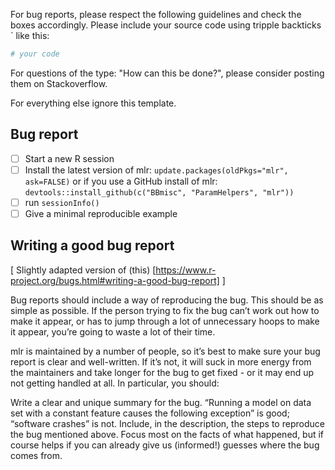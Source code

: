 For bug reports, please respect the following guidelines and check the boxes accordingly.
Please include your source code using tripple backticks ` like this:


```r
# your code
```


For questions of the type: "How can this be done?", please consider posting them on Stackoverflow.

For everything else ignore this template.

## Bug report

- [ ] Start a new R session
- [ ] Install the latest version of mlr: `update.packages(oldPkgs="mlr", ask=FALSE)` or if you use a GitHub install of mlr: `devtools::install_github(c("BBmisc", "ParamHelpers", "mlr"))`
- [ ] run `sessionInfo()`
- [ ] Give a minimal reproducible example

## Writing a good bug report

[ Slightly adapted version of (this) [https://www.r-project.org/bugs.html#writing-a-good-bug-report] ]

Bug reports should include a way of reproducing the bug. This should be as simple as possible. If the person trying to fix the bug can’t work out how to make it appear, or has to jump through a lot of unnecessary hoops to make it appear, you’re going to waste a lot of their time.

mlr is maintained by a number of people, so it’s best to make sure your bug report is clear and well-written. If it’s not, it will suck in more energy from the maintainers and take longer for the bug to get fixed - or it may end up not getting handled at all. In particular, you should:

Write a clear and unique summary for the bug. “Running a model on data set with a constant feature causes the following exception” is good; “software crashes” is not.
Include, in the description, the steps to reproduce the bug mentioned above.
Focus most on the facts of what happened, but if course helps if you can already give us (informed!) guesses where the bug comes from.

